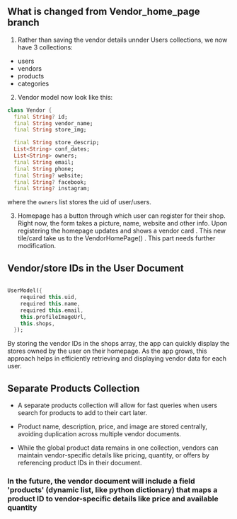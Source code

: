 ## What is changed from Vendor_home_page branch
1. Rather than saving the vendor details unnder Users collections, we now have 3 collections:
  - users
  - vendors
  - products
  - categories

2. Vendor model now look like this: 
```dart
class Vendor {
  final String? id;
  final String vendor_name;
  final String store_img;

  final String store_descrip;
  List<String> conf_dates;
  List<String> owners;
  final String email;
  final String phone;
  final String? website;
  final String? facebook;
  final String? instagram;
```
where the `owners` list stores the uid of user/users. 

3. Homepage has a button through which user can register for their shop. Right now, the form takes a picture, name, website and other info. Upon registering the homepage updates and shows a vendor card .  This new tile/card take us to the VendorHomePage() . This part needs further modification.

## Vendor/store IDs in the User Document 

```dart

UserModel({
    required this.uid,
    required this.name,
    required this.email,
    this.profileImageUrl,
    this.shops,
  });

```
By storing the vendor IDs in the shops array, the app can quickly display the stores owned by the user on their homepage. As the app grows, this approach helps in efficiently retrieving and displaying vendor data for each user.


## Separate Products Collection
- A separate products collection will allow for fast queries when users search for products to add to their cart later. 

- Product name, description, price, and image are stored centrally, avoiding duplication across multiple vendor documents.

- While the global product data remains in one collection, vendors can maintain vendor-specific details like  pricing, quantity, or offers by referencing product IDs in their document.


###  In the future, the vendor document will include a field 'products' (dynamic list, like python dictionary) that maps a product ID to vendor-specific details like price and available quantity